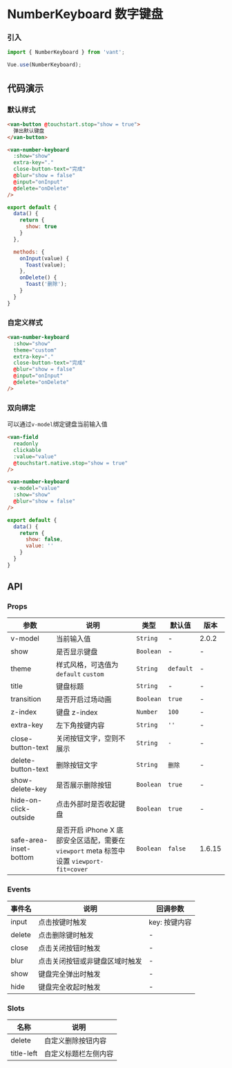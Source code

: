 # NumberKeyboard 数字键盘

### 引入

``` javascript
import { NumberKeyboard } from 'vant';

Vue.use(NumberKeyboard);
```

## 代码演示

### 默认样式

```html
<van-button @touchstart.stop="show = true">
  弹出默认键盘
</van-button>

<van-number-keyboard
  :show="show"
  extra-key="."
  close-button-text="完成"
  @blur="show = false"
  @input="onInput"
  @delete="onDelete"
/>
```

```javascript
export default {
  data() {
    return {
      show: true
    }
  },

  methods: {
    onInput(value) {
      Toast(value);
    },
    onDelete() {
      Toast('删除');
    }
  }
}
```

### 自定义样式

```html
<van-number-keyboard
  :show="show"
  theme="custom"
  extra-key="."
  close-button-text="完成"
  @blur="show = false"
  @input="onInput"
  @delete="onDelete"
/>
```

### 双向绑定

可以通过`v-model`绑定键盘当前输入值

```html
<van-field
  readonly
  clickable
  :value="value"
  @touchstart.native.stop="show = true"
/>

<van-number-keyboard
  v-model="value"
  :show="show"
  @blur="show = false"
/>
```

```javascript
export default {
  data() {
    return {
      show: false,
      value: ''
    }
  }
}
```

## API

### Props

| 参数 | 说明 | 类型 | 默认值 | 版本 |
|------|------|------|------|------|
| v-model | 当前输入值 | `String` | - | 2.0.2 |
| show | 是否显示键盘 | `Boolean` | - | - |
| theme | 样式风格，可选值为 `default` `custom` | `String` | `default` | - |
| title | 键盘标题 | `String` | - | - |
| transition | 是否开启过场动画 | `Boolean` | `true` | - |
| z-index | 键盘 z-index | `Number` | `100` | - |
| extra-key | 左下角按键内容 | `String` | `''` | - |
| close-button-text | 关闭按钮文字，空则不展示 | `String` | `-` | - |
| delete-button-text | 删除按钮文字 | `String` | `删除` | - |
| show-delete-key | 是否展示删除按钮 | `Boolean` | `true` | - |
| hide-on-click-outside | 点击外部时是否收起键盘 | `Boolean` | `true` | - |
| safe-area-inset-bottom | 是否开启 iPhone X 底部安全区适配，需要在 `viewport` meta 标签中设置 `viewport-fit=cover` | `Boolean` | `false` | 1.6.15 |

### Events

| 事件名 | 说明 | 回调参数 |
|------|------|------|
| input | 点击按键时触发 | key: 按键内容 |
| delete | 点击删除键时触发 | - |
| close | 点击关闭按钮时触发 | - |
| blur | 点击关闭按钮或非键盘区域时触发 | - |
| show | 键盘完全弹出时触发 | - |
| hide | 键盘完全收起时触发 | - |

### Slots

| 名称 | 说明 |
|------|------|
| delete | 自定义删除按钮内容 |
| title-left | 自定义标题栏左侧内容 |
